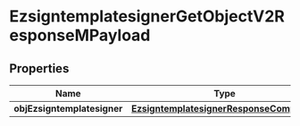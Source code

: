 

# EzsigntemplatesignerGetObjectV2ResponseMPayload

## Properties

Name | Type | Description | Notes
------------ | ------------- | ------------- | -------------
**objEzsigntemplatesigner** | [**EzsigntemplatesignerResponseCompound**](EzsigntemplatesignerResponseCompound.md) |  | 




